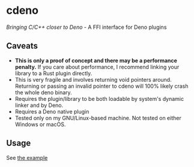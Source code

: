 # cdeno
*Bringing C/C++ closer to Deno* - A FFI interface for Deno plugins

## Caveats
- **This is only a proof of concept and there may be a performance penalty.** If you care about performance, I recommend linking your library to a Rust plugin directly.
- This is very fragile and involves returning void pointers around. Returning or passing an invalid pointer to cdeno will 100% likely crash the whole deno binary.
- Requires the plugin/library to be both loadable by system's dynamic linker and by Deno. 
- Requires a Deno native plugin
- Tested only on my GNU/Linux-based machine. Not tested on either Windows or macOS.


## Usage
See [the example](example/)